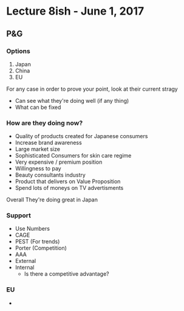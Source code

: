 # Lecture 8ish - June 1, 2017

## P&G

### Options
1. Japan
2. China
3. EU

For any case in order to prove your point, look at their current stragy
- Can see what they're doing well (if any thing)
- What can be fixed

### How are they doing now?
- Quality of products created for Japanese consumers
- Increase brand awareness
- Large market size
- Sophisticated Consumers for skin care regime
- Very expensive / premium position
- Willingness to pay
- Beauty consultants industry
- Product that delivers on Value Proposition
- Spend lots of moneys on TV advertisments

Overall They're doing great in Japan

### Support
- Use Numbers
- CAGE
- PEST (For trends)
- Porter (Competition)
- AAA
- External
- Internal
  - Is there a competitive advantage?

### EU
-
